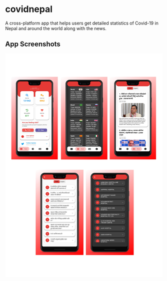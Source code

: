 # covidnepal

A cross-platform app that helps users get detailed statistics of Covid-19 in Nepal and around the world along with the news.

## App Screenshots

![Nepal](assets/AppScreenshots/AppScreenshots.jpg)
